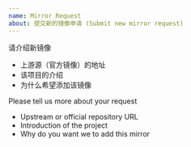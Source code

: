 ```yaml
---
name: Mirror Request
about: 提交新的镜像申请 (Submit new mirror request)
---
```


<!--
**请不要在此反馈镜像故障** ，请在 https://github.com/ustclug/discussions/issues 反馈镜像故障！
**Please don't report mirror faults here**, report them at https://github.com/ustclug/discussions/issues instead.

注意: 目前科大镜像站的存储空间紧张，新镜像的添加不得不会有一段时间的搁置。存储空间的问题近期会有所改善。
Notice: Our mirror service is currently short of available storage, so requests for new mirrors will be put on hold for a period. This shortage will be eased in the near future.
-->

请介绍新镜像

* 上游源（官方镜像）的地址
* 该项目的介绍
* 为什么希望添加该镜像

Please tell us more about your request

* Upstream or official repository URL
* Introduction of the project
* Why do you want we to add this mirror
